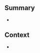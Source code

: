 ## Summary
- <Key pain points or features that the PR addresses.>

## Context
- <Background information for understanding the purpose of the PR.>